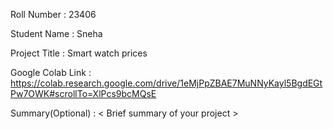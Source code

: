 Roll Number       :    23406 

Student Name      :    Sneha

Project Title     :   Smart watch prices

Google Colab Link :   https://colab.research.google.com/drive/1eMjPpZBAE7MuNNyKayl5BgdEGtPw7OWK#scrollTo=XlPcs9bcMQsE

Summary(Optional) :   < Brief summary of your project >
